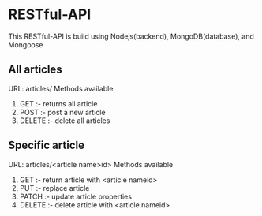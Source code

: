 # RESTful-API
This RESTful-API is build using Nodejs(backend), MongoDB(database), and Mongoose

## All articles
  URL: articles/
  Methods available
  1. GET    :- returns all article
  2. POST   :- post a new article
  3. DELETE :- delete all articles
  
## Specific article
  URL: articles/&lt;article name>id&gt;
  Methods available
  1. GET  :- return article with &lt;article nameid&gt;
  2. PUT  :- replace article 
  3. PATCH  :- update article properties
  4. DELETE :- delete article with &lt;article nameid&gt;
